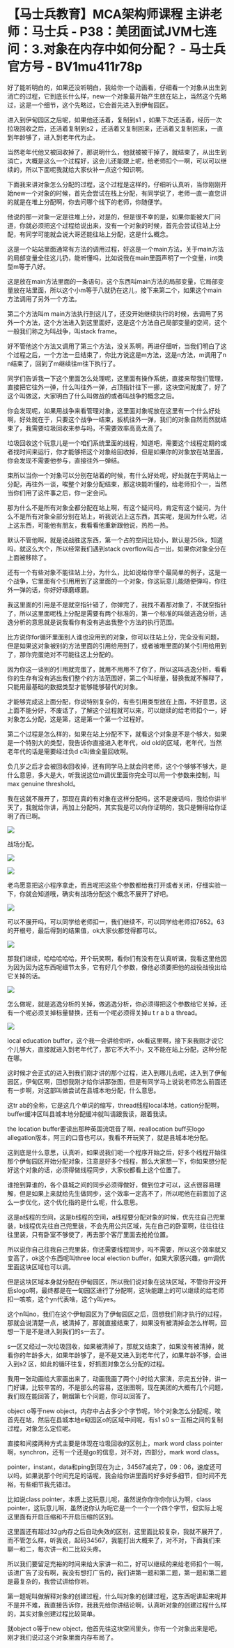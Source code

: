 # 【马士兵教育】MCA架构师课程 主讲老师：马士兵 - P38：美团面试JVM七连问：3.对象在内存中如何分配？ - 马士兵官方号 - BV1mu411r78p

好了能听明白的，如果还没听明白，我给你一个动画看，仔细看一个对象从出生到消亡的过程，它到底长什么样，new一个对象最开始产生放在站上，当然这个先略过，这是一个细节，这个先略过，它会首先进入到伊甸园区。

进入到伊甸园区之后呢，如果他还活着，复制到s1 ，如果下次还活着，经历一次拉圾回收之后，还活着复制到s2 ，还活着又复制回来，还活着又复制回来，一直到年龄够了，进入到老年代为止。

当然老年代他又被回收掉了，那说明什么，他就被被干掉了，就结束了，从出生到消亡，大概是这么一个过程好，这会儿还能跟上呢，给老师扣个一啊，可以可以继续的，所以下面呢我就给大家伙补一点这个知识啊。

下面我来讲对象怎么分配的过程，这个过程是这样的，仔细听认真听，当你刚刚开始new一个对象的时候，首先会尝试在栈上分配，有同学说了，老师一直一直您讲的就是在堆上分配啊，你去问哪个线下的老师，你随便学。

他说的那一对象一定是往堆上分，对是的，但是很不幸的是，如果你能被大厂问道，你就必须把这个过程给说出来，没有一个对象的时候，首先会尝试往站上分配，有同学可能就会说大哥还能往站上分配，这是什么概念。

这是一个站站里面通常有方法的调用过程，好这是一个main方法，关于main方法的局部变量全往这儿扔，能听懂吗，比如说我在main里面声明了一个变量，int类型m等于八好。

这是放在main方法里面的一条语句，这个东西叫main方法的局部变量，它局部变量放在站里面，所以这个小m等于八就扔在这儿，接下来第二个，如果这个main方法调用了另外一个方法。

第二个方法叫m main方法执行到这儿了，还没开始继续执行的时候，去调用了另外一个方法，这个方法进入到这里面好，这是这个方法自己局部变量的空间，这个一般我们称之为叫战争，叫stack frame。

好不管他这个方法又调用了第三个方法，没关系啊，再进仔细听，当我们明白了这个过程之后，一个方法一旦结束了，你比方说这是m方法，这是n方法，m调用了n n结束了，回到了m继续往m往下执行了。

同学们告诉我一下这个里面怎么处理呢，这里面有操作系统，直接来帮我们管理，直接把它往外一弹，什么叫往外一弹，占顶指针往下一挪，这块空间就废了，好了这个叫做这，大家明白了什么叫做战的或者叫战争的概念之后。

你会发现呢，如果用战争来看管理对象，这里面对象呢放在这里有一个什么好处啊，好处就在于，只要这个战争一结束，扳机往外一弹，我们的对象自然而然就结束了，我需要垃圾回收来参与吗，不需要效率高高太高了。

垃圾回收这个玩意儿是一个咱们系统里面的线程，知道吧，需要这个线程定期的或者找时间来运行，你才能够把这个对象给回收掉，但是如果你的对象放在站里面，你会发现不需要他参与，直接往外一弹结。

束所以当你一个对象可以分别在站着的时候，有什么好处呢，好处就在于网站上一分配，再往外一谈，唉整个对象分配结束，那这块能听懂的，给老师扣个一，当然当你们用了这件事之后，你一定会问。

那为什么不是所有对象全都分配在站上啊，有这个疑问吗，肯定有这个疑问，为什么不是所有对象全部分别在站上，听我说沾上这东西，其实呢，是因为什么呢，沾上这东西，可能他有朋友，我看看他重新跟他说，热热一热。

默认不管他啊，就是说战胜这东西，第一个占的空间比较小，默认是256k，知道吗，就这么大个，所以经常我们遇到stack overflow叫占一出，如果你对象全分在上面被移除了。

还有一个有些对象不能往站上分，为什么，比如说给你举个最简单的例子，这是一个战争，它里面有个引用用到了这里面的一个对象，你这玩意儿能随便弹吗，你往外一弹的话，你好好琢磨琢磨。

我这里面的引用是不是就空指针错了，你弹完了，我找不着那对象了，不就空指针了，所以这里面呢栈上分配是需要有两个标准的，第一个标准的叫做逃逸分析，逃逸分析的意思就是说我看你有没有逃出我整个方法的执行范围。

比方说你for循环里面别人谁也没用到的对象，你可以往站上分，完全没有问题，但是如果这对象被别的方法里面的引用给用到了，或者被堆里面的某个引用给用到了，那你完蛋绝对不可能往这上分配的。

因为你这一谈别的引用就完蛋了，就用不用用不了你了，所以这叫逃逸分析，看看你的生存有没有逃出我们整个的方法范围好，第二个叫标量，替换我就不解释了，只能用最基础的数据类型才能够能够替代的对象。

才能够完成这上面分配，你说特别复杂的，有些引用类型放在上面，不好意思，这上面不能分好，不废话了，了解这个过程就可以来，可以继续的给老师扣个一，好对象怎么分配，这是第，这是第一个第一个过程好。

第二个过程是怎么样的，如果在站上分配不下，就看这个对象是不是个够大，如果是一个特别大的类型，我告诉你直接进入老年代，old old的区域，老年代，当然老年代的话是需要经过负d c叫做全量回收啊。

负几岁之后才会被回收回收掉，还有同学马上就会问老师，这个个够够不够大，是什么意思，多大是大，听我说这位m调优里面你完全可以用一个参数来控制，叫max genuine threshold。

我在这就不展开了，那现在真的有对象在这样分配吗，这不是废话吗，我给你讲半天了，我就给你讲，再加上分配吗，其实我是可以向你证明的，我只是懒得给你证明了而已啊。



![](img/5589989ce9853e4f3306a39ed4795a05_1.png)

战场分配。

![](img/5589989ce9853e4f3306a39ed4795a05_3.png)

![](img/5589989ce9853e4f3306a39ed4795a05_4.png)

老鸟愿意把这小程序拿走，而且呢把这些个参数都给我打开或者关闭，仔细实验一下，你就会知道哦，确实有战场分配这个概念不展开了好吧。



![](img/5589989ce9853e4f3306a39ed4795a05_6.png)

可以不展开吗，可以同学给老师扣一，我们继续不，可以同学给老师扣7652。63的开根号，最后得到的结果值，ok大家伙都觉得都可以。



![](img/5589989ce9853e4f3306a39ed4795a05_8.png)

那我们继续，哈哈哈哈哈，开个玩笑啊，看你们有没有在认真听课，我看这里他因为因为因为这东西呢细节太多，它有好几个参数，像他必须要把他的战役战役出给它关掉的话。



![](img/5589989ce9853e4f3306a39ed4795a05_10.png)

怎么做呢，就是逃逸分析的关掉，做逃逸分析，你必须得把这个参数给它关掉，还有一个呢必须关掉标量替换，还有一个呢必须得关掉u t r a b a thread。



![](img/5589989ce9853e4f3306a39ed4795a05_12.png)

local education buffer，这个我一会讲给你听，ok看这里啊，接下来我刚才说它个儿够大，直接就进入到老年代了，那它不大不小，又不能在站上分配，这种分配在哪。

这时候才会正式的进入到我们刚才讲的那个过程，进入到哪儿去呢，进入到了伊甸园区，伊甸区啊，回想我刚才给你讲那张图，但是有同学马上说说老师怎么前面还有一步啊，对这部叫做尝试在县城本地分配，什么意思。

这tr ab的全称，它是这几个单词的缩写，thread线程local本地，cation分配啊，buffer缓冲区叫县城本地分配缓冲就叫请跟我读，跟着我读。

the location buffer要读出那种英国流氓音了啊，reallocation buff买logo allegation版本，阿三的口音也可以，我看不开玩笑了，就是县城本地分配。

这到底是什么意思，认真听，如果说我们呃一个程序开始之后，好多个线程开始往那个伊甸园区开始分配对象，注意是好多个线程，那么大家想一下，你如果想分配好这个对象的话，必须得做线程同步，大家伙都看上这个位置了。

谁抢到算谁的，各个县城之间的同步必须得做好，做到位才可以，这点很容易理解，但是如果上来就给先生做同步，这个效率一定高不了，所以呢他在前面加了这么一步优化，这个优化指的是什么呢，什么意思。

这是a线程的空间，这是b线程的空间，a线程要分配对象的时候，优先往自己兜里装，b线程优先往自己兜里装，不会先用公共区域，先在自己的卧室啊，往往往往往里装，只有卧室不够使了，再去那个客厅里面去抢抢位置。

所以说你自己往我自己兜里装，你还需要线程同步，吗不需要，所以这个效率就又变高了，ok这个东西呢叫three local election buffer，如果大家感兴趣，gm调优里面这块区域也可以调。

但是这块区域本身就分配在伊甸园区，所以我们说对象在这块区域，不管你开没开启slogo啊，最终都是在一甸园区进行了分配啊，这块能跟上的可以继续的给老师扣一咳咳，这个yn代表啥，这个y叫yes。

这个n叫no，我们在这个伊甸园区为了伊甸园区之后，回想我们刚才执行的过程，那就会说清楚一点，被清掉了，那就直接结束了，如果没有被清掉会怎么样啊，回想一下是不是进入到我们的s一去了。

s一区又经过一次垃圾回收，如果被清掉了，那就又结束了，如果没有被清掉，就看你的年龄多大，如果年龄够了，是不是又进入到老年代了，如果年龄不够，会进入到s2 区，如此的循环往复，好抓图对象怎么分配的过程。

我用一张动画给大家画出来了，动画我画了两个小时给大家演，示完五分钟，讲一门好课，比较辛苦的，不是那么的容易，这张图啊，现在美团的大概有几个问题，我们现在能回答了，朝烟第七个问题，你可以回答了。

object o等于new object，内存中占占多少个字节呢，16个对象怎么分配呢，唉首先在站，然后在县城本地e甸园区o的区域中间呢，有s1 s0 s一互相之间的复制过程，对象怎么定位呢。

直接和间接两种方式主要是体现在垃圾回收的区别上，mark word class pointer啊，synchron，还有一个还是go的信息，对不对，四部分，mark word class。

pointer，instant，data和ping到现在为止，34567减完了，09：06，速度还可以吗，如果说那个时间充足的话呢，我会给你讲里面的好多好多细节，但时间不充裕，有些细节我先错过。

比如说class pointer，本质上这玩意儿呢，虽然说你你你你你认为啊，class pointer，这玩意儿啊，虽然说你认为呃它是一个一个一个四个字节，但实际上呢这里面有开启压缩和不开启压缩的区别。

这里面还有超过32g内存之后自动失效的区别，这里面比较复杂，我就不展开了，而不管怎么样，听我说，起码34567，我能打出大概来了，对不对，下面我们来聊一和二，每次讲一和二比较头疼。

所以我们要留足充裕的时间来给大家讲一和二，好可以继续的来给老师扣个一啊，该进广告了没有啊，我没有想打广告的，我们讲第一题和第二题，第一题和第二题是最复杂的，我尝试讲给你听。

第一题呢叫做解释对象的创建过程，什么叫对象的创建过程，这东西呢讲起来呢并不是并不难，我直接告诉你，我我先给你讲结论啊，认真听对象的创建过程什么样的，其实对象创建过程比较简单。

就object o等于new object，他首先往这块空间里头，你有一个对象出来是吧，刚才我们说过这个对象里面内存布局了。

